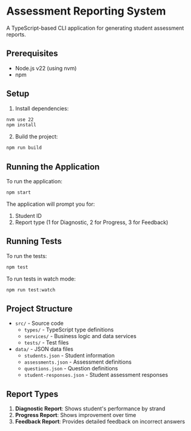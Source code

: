 # Assessment Reporting System

A TypeScript-based CLI application for generating student assessment reports.

## Prerequisites

- Node.js v22 (using nvm)
- npm

## Setup

1. Install dependencies:

```bash
nvm use 22
npm install
```

2. Build the project:

```bash
npm run build
```

## Running the Application

To run the application:

```bash
npm start
```

The application will prompt you for:

1. Student ID
2. Report type (1 for Diagnostic, 2 for Progress, 3 for Feedback)

## Running Tests

To run the tests:

```bash
npm test
```

To run tests in watch mode:

```bash
npm run test:watch
```

## Project Structure

- `src/` - Source code
  - `types/` - TypeScript type definitions
  - `services/` - Business logic and data services
  - `tests/` - Test files
- `data/` - JSON data files
  - `students.json` - Student information
  - `assessments.json` - Assessment definitions
  - `questions.json` - Question definitions
  - `student-responses.json` - Student assessment responses

## Report Types

1. **Diagnostic Report**: Shows student's performance by strand
2. **Progress Report**: Shows improvement over time
3. **Feedback Report**: Provides detailed feedback on incorrect answers

